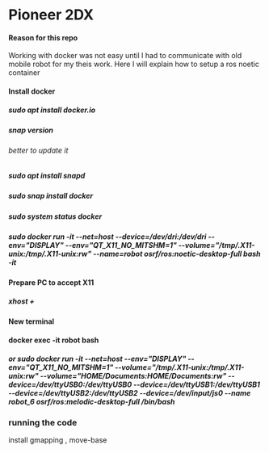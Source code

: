# Pioneer 2DX
#### Reason for this repo
Working with docker was not easy until I had to communicate with old mobile robot for my theis work. 
Here I will explain how to setup a ros noetic container
#### Install docker 

##### sudo apt install docker.io

##### snap version
###### better to update it
##### sudo apt install snapd
##### sudo snap install docker
##### sudo system status docker
##### sudo docker run -it --net=host --device=/dev/dri:/dev/dri   --env="DISPLAY"   --env="QT_X11_NO_MITSHM=1"   --volume="/tmp/.X11-unix:/tmp/.X11-unix:rw"   --name=robot   osrf/ros:noetic-desktop-full bash -it
#### Prepare PC to accept X11
##### xhost +
#### New terminal 
#### docker exec -it robot bash
##### or sudo docker run -it --net=host   --env="DISPLAY"   --env="QT_X11_NO_MITSHM=1"   --volume="/tmp/.X11-unix:/tmp/.X11-unix:rw"   --volume="$HOME/Documents:$HOME/Documents:rw"   --device=/dev/ttyUSB0:/dev/ttyUSB0   --device=/dev/ttyUSB1:/dev/ttyUSB1   --device=/dev/ttyUSB2:/dev/ttyUSB2 --device=/dev/input/js0  --name robot_6   osrf/ros:melodic-desktop-full   /bin/bash


### running the code 
install gmapping , move-base
